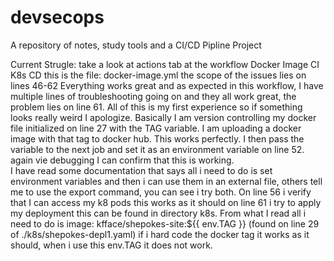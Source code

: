 # devsecops
A repository of notes, study tools and a CI/CD Pipline Project

Current Strugle:
take a look at actions tab at the workflow Docker Image CI K8s CD
this is the file: docker-image.yml
the scope of the issues lies on lines 46-62
Everything works great and as expected in this workflow, I have multiple lines of troubleshooting going on and they all work great, the problem lies on line 61.  All of this is my first experience so if something looks really weird I apologize.  Basically I am version controlling my docker file initialized on line 27 with the TAG variable.  I am uploading a docker image with that tag to docker hub.  This works perfectly.
I then pass the variable to the next job and set it as an environment variable on line 52. again vie debugging I can confirm that this is working.  
I have read some documentation that says all i need to do is set environment variables and then i can use them in an external file, others tell me to use the export command, you can see i try both.
On line 56 i verify that I can access my k8 pods this works as it should
on line 61 i try to apply my deployment this can be found in directory k8s.
From what I read all i need to do is image: kfface/shepokes-site:${{ env.TAG }} (found on line 29 of ./k8s/shepokes-depl1.yaml)
if i hard code the docker tag it works as it should, when i use this env.TAG it does not work. 
